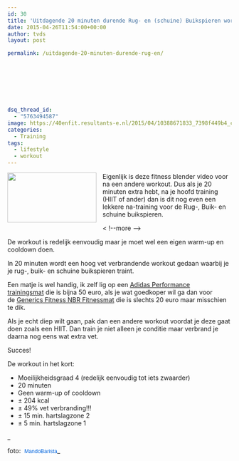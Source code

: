 ```yaml
---
id: 30
title: 'Uitdagende 20 minuten durende Rug- en (schuine) Buikspieren workout'
date: 2015-04-26T11:54:00+00:00
author: tvds
layout: post

permalink: /uitdagende-20-minuten-durende-rug-en/








dsq_thread_id:
  - "5763494587"
image: https://40enfit.resultants-e.nl/2015/04/10388671833_7398f449b4_c.jpg
categories:
  - Training
tags:
  - lifestyle
  - workout
---
```

<div class="separator" style="clear: both; text-align: center;">
  <a href="https://farm6.staticflickr.com/5478/10388671833_7398f449b4_c.jpg" imageanchor="1" style="clear: left; float: left; margin-bottom: 1em; margin-right: 1em;"><img border="0" height="112" src="https://farm6.staticflickr.com/5478/10388671833_7398f449b4_c.jpg" width="200" /></a>
</div>

Eigenlijk is deze fitness blender video voor na een andere workout. Dus als je 20 minuten extra hebt, na je hoofd training (HIIT of ander) dan is dit nog even een lekkere na-training voor de Rug-, Buik- en schuine buikspieren.
  
< !--more -->

De workout is redelijk eenvoudig maar je moet wel een eigen warm-up en cooldown doen.

In 20 minuten wordt een hoog vet verbrandende workout gedaan waarbij je je rug-, buik- en schuine buikspieren traint.

Een matje is wel handig, ik zelf lig op een <a href="http://www.fitnesskoerier.nl/adidas-performance-trainingsmat.html" target="_blank">Adidas Performance trainingsmat</a>&nbsp;die is bijna 50 euro, als je wat goedkoper wil ga dan voor de&nbsp;<a href="http://www.fitnesskoerier.nl/generics-fitness-nbr-fitnessmat-180-x-60-x-15-cm.html" target="_blank">Generics Fitness NBR Fitnessmat</a>&nbsp;die is slechts 20 euro maar misschien te dik.

Als je echt diep wilt gaan, pak dan een andere workout voordat je deze gaat doen zoals een HIIT. Dan train je niet alleen je conditie maar verbrand je daarna nog eens wat extra vet.

Succes!

De workout in het kort:

  * Moeilijkheidsgraad 4 (redelijk eenvoudig tot iets zwaarder)
  * 20 minuten
  * Geen warm-up of cooldown
  * ± 204 kcal&nbsp;
  * ± 49% vet verbranding!!!
  * ± 15 min. hartslagzone 2
  * ± 5 min. hartslagzone 1

_
  
foto:&nbsp;&nbsp;<a href="https://www.flickr.com/photos/mandomail/" style="background-color: #fefefe; color: #0063dc; font-family: Arial, Helvetica, sans-serif; font-size: 12px; line-height: 18px; text-decoration: none;">MandoBarista</a>_